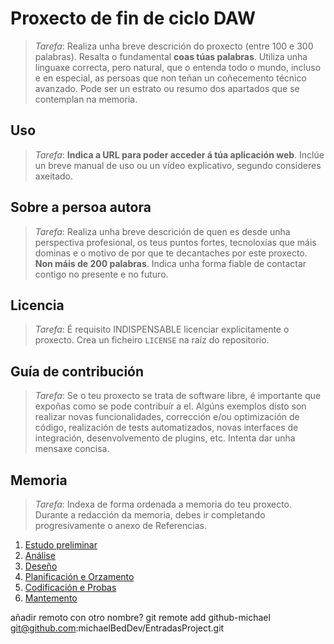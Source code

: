 # Proxecto de fin de ciclo DAW

> *Tarefa*: Realiza unha breve descrición do proxecto (entre 100 e 300 palabras). Resalta o fundamental **coas túas palabras**. Utiliza unha linguaxe correcta, pero natural, que o entenda todo o mundo, incluso e en especial, as persoas que non teñan un coñecemento técnico avanzado. Pode ser un estrato ou resumo dos apartados que se contemplan na memoria.

## Uso

> *Tarefa*: **Indica a URL para poder acceder á túa aplicación web**. 
Inclúe un breve manual de uso ou un vídeo explicativo, segundo consideres axeitado.

## Sobre a persoa autora

> *Tarefa*: Realiza unha breve descrición de quen es desde unha perspectiva profesional, os teus puntos fortes, tecnoloxías que máis dominas e o motivo de por que te decantaches por este proxecto. **Non máis de 200 palabras**. Indica unha forma fiable de contactar contigo no presente e no futuro.

## Licencia

> *Tarefa*: É requisito INDISPENSABLE licenciar explicitamente o proxecto. Crea un ficheiro `LICENSE` na raíz do repositorio.

## Guía de contribución

> *Tarefa*: Se o teu proxecto se trata de software libre, é importante que expoñas como se pode contribuír a el. Algúns exemplos disto son realizar novas funcionalidades, corrección e/ou optimización de código, realización de tests automatizados, novas interfaces de integración, desenvolvemento de plugins, etc. Intenta dar unha mensaxe concisa.

## Memoria

> *Tarefa*: Indexa de forma ordenada a memoria do teu proxecto.
> Durante a redacción da memoria, debes ir completando progresivamente o anexo de Referencias.

1. [Estudo preliminar](doc/templates/1_estudo_preliminar.md)
2. [Análise](doc/templates/2_analise.md)
3. [Deseño](doc/templates/3_deseno.md)
4. [Planificación e Orzamento](doc/templates/a3_orzamento.md)
5. [Codificación e Probas](doc/templates/4_codificacion_probas.md)
6. [Mantemento](doc/templates/5_manuais.md)


añadir remoto con otro nombre? git remote add github-michael git@github.com:michaelBedDev/EntradasProject.git

